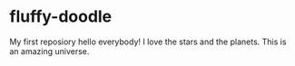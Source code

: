 # fluffy-doodle
My first reposiory
hello everybody! I love the stars and the planets. This is an amazing universe.
